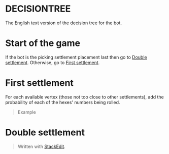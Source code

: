 # DECISIONTREE
The English text version of the decision tree for the bot.

# Start of the game
If the bot is the picking settlement placement last then go to [Double settlement](#double-settlement). Otherwise, go to [First settlement](#first-settlement).

# First settlement
For each available vertex (those not too close to other settlements), add the probability of each of the hexes' numbers being rolled.
> Example
> 

# Double settlement



> Written with [StackEdit](https://stackedit.io/).
<!--stackedit_data:
eyJoaXN0b3J5IjpbMTE5Mzc5OTYzNiwxNDgyNDQ1NjcsLTEzNz
MyMjkzMzVdfQ==
-->